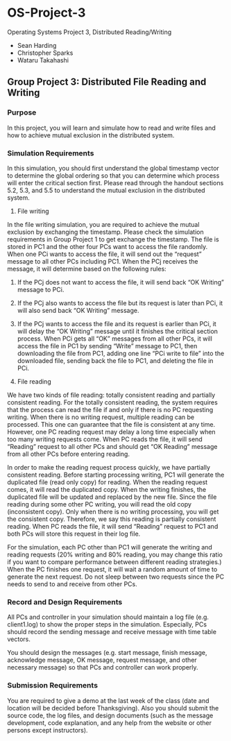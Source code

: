 # OS-Project-3

Operating Systems Project 3, Distributed Reading/Writing

- Sean Harding
- Christopher Sparks
- Wataru Takahashi

## Group Project 3: Distributed File Reading and Writing

### Purpose

In this project, you will learn and simulate how to read and write files and how to achieve mutual exclusion in
the distributed system.

### Simulation Requirements

In this simulation, you should first understand the global timestamp vector to determine the global ordering so
that you can determine which process will enter the critical section first. Please read through the handout
sections 5.2, 5.3, and 5.5 to understand the mutual exclusion in the distributed system.

1. File writing

  In the file writing simulation, you are required to achieve the mutual exclusion by exchanging the timestamp.
Please check the simulation requirements in Group Project 1 to get exchange the timestamp. The file is stored in
PC1 and the other four PCs want to access the file randomly. When one PCi wants to access the file, it will send
out the “request” message to all other PCs including PC1. When the PCj receives the message, it will determine
based on the following rules:

  1. If the PCj does not want to access the file, it will send back “OK Writing” message to PCi.

  2. If the PCj also wants to access the file but its request is later than PCi, it will also send back “OK Writing” message.

  3. If the PCj wants to access the file and its request is earlier than PCi, it will delay the “OK Writing” message until it finishes the critical section process. When PCi gets all “OK” messages from all other PCs, it will access the file in PC1 by sending “Write” message to PC1, then downloading the file from PC1, adding one line “PCi write to file” into the downloaded file, sending back the file to PC1, and deleting the file in PCi.

2. File reading

  We have two kinds of file reading: totally consistent reading and partially consistent reading. For the totally
consistent reading, the system requires that the process can read the file if and only if there is no PC requesting writing. When there is no writing request, multiple reading can be processed. This one can guarantee that the file is consistent at any time. However, one PC reading request may delay a long time especially when too many writing requests come. When PC reads the file, it will send “Reading” request to all other PCs and should get “OK Reading” message from all other PCs before entering reading.

  In order to make the reading request process quickly, we have partially consistent reading. Before starting
processing writing, PC1 will generate the duplicated file (read only copy) for reading. When the reading request
comes, it will read the duplicated copy. When the writing finishes, the duplicated file will be updated and
replaced by the new file. Since the file reading during some other PC writing, you will read the old copy
(inconsistent copy). Only when there is no writing processing, you will get the consistent copy. Therefore, we say this reading is partially consistent reading. When PC reads the file, it will send “Reading” request to PC1 and both PCs will store this request in their log file.

  For the simulation, each PC other than PC1 will generate the writing and reading requests (20% writing and 80%
reading, you may change this ratio if you want to compare performance between different reading strategies.)
When the PC finishes one request, it will wait a random amount of time to generate the next request. Do not
sleep between two requests since the PC needs to send to and receive from other PCs.

### Record and Design Requirements

All PCs and controller in your simulation should maintain a log file (e.g. client1.log) to show the proper steps in the simulation. Especially, PCs should record the sending message and receive message with time table vectors.

You should design the messages (e.g. start message, finish message, acknowledge message, OK message,
request message, and other necessary message) so that PCs and controller can work properly.

### Submission Requirements

You are required to give a demo at the last week of the class (date and location will be decided before
Thanksgiving). Also you should submit the source code, the log files, and design documents (such as the
message development, code explanation, and any help from the website or other persons except instructors).
